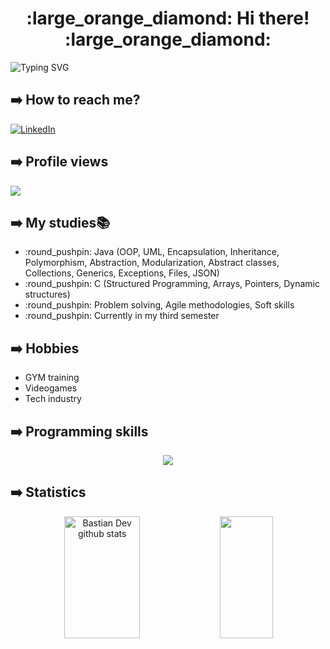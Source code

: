 <h1 align="center"> :large_orange_diamond: Hi there! :large_orange_diamond:</h1>
  
 ![Typing SVG](https://readme-typing-svg.herokuapp.com/?color=0B6623&size=34&center=true&vCenter=true&width=1000&lines=📗+Dev+in+progress+📗;Aspiring+fullstack+developer+🔋🔋;Argentinian🌎)
 </h1> 
 
## :arrow_right: How to reach me?
<a href="https://www.linkedin.com/in/federico-sola-dev/" target="_blank">
    <img align="center" src="https://img.shields.io/badge/LinkedIn-0077B5?style=for-the-badge&logo=linkedin&logoColor=white" alt="LinkedIn" />
</a>

<!------------------------------------------------------------------------------------------------------>

## :arrow_right: Profile views
<p align="left"><img align="center" src="https://profile-counter.glitch.me/FedeSola09/count.svg" /></p> 
<!------------------------------------------------------------------------------------------------------>

## :arrow_right: My studies📚
<ul>
  <li>:round_pushpin: Java (OOP, UML, Encapsulation, Inheritance, Polymorphism, Abstraction, Modularization, Abstract classes, Collections, Generics, Exceptions, Files, JSON)</li>
  <li>:round_pushpin: C (Structured Programming, Arrays, Pointers, Dynamic structures)</li>
  <li>:round_pushpin: Problem solving, Agile methodologies, Soft skills</li>
  <li>:round_pushpin: Currently in my third semester</li>
</ul>
<!------------------------------------------------------------------------------------------------------>

## :arrow_right: Hobbies
<ul>
  <li>GYM training</li>
  <li>Videogames</li>
  <li>Tech industry</li>
</ul>
<!------------------------------------------------------------------------------------------------------>
 
## :arrow_right: Programming skills

<p align="center">
  <a href="https://skillicons.dev">
    <img src="https://skillicons.dev/icons?i=c,java,mysql" />
  </a>
</p>
<!------------------------------------------------------------------------------------------------------>

## :arrow_right: Statistics
<div align="center">  
  <img width="49%" height="195px" src="https://github-readme-stats.vercel.app/api?username=FedeSola09&show_icons=true&count_private=true&hide_border=true&title_color=02D9F7FF&icon_color=02D9F7FF&text_color=c9d1d9&bg_color=0d1117" alt="Bastian Dev github stats" /> 
  
  <img width="41%" height="195px" src="https://github-readme-stats.vercel.app/api/top-langs/?username=FedeSola09&layout=compact&hide_border=true&title_color=02D9F7FF&text_color=02D9F7FF&bg_color=0d1117" />
</div> 
<!------------------------------------------------------------------------------------------------------>
